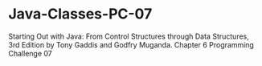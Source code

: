 # Java-Classes-PC-07
Starting Out with Java: From Control Structures through Data Structures, 3rd Edition by Tony Gaddis and Godfry Muganda.  Chapter 6 Programming Challenge 07
